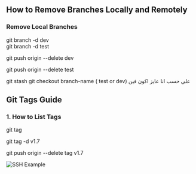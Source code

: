 ## How to Remove Branches Locally and Remotely

###  Remove Local Branches

git branch -d dev      
git branch -d test    

git push origin --delete dev

git push origin --delete test



git stash
git checkout branch-name ( test or dev) علي حسب انا عايز اكون فين


##  Git Tags Guide

###  1. How to List Tags
git tag


git tag -d v1.7


git push origin --delete tag v1.7

![SSH Example](https://i.postimg.cc/Bbz14rpK/ssh.png)
